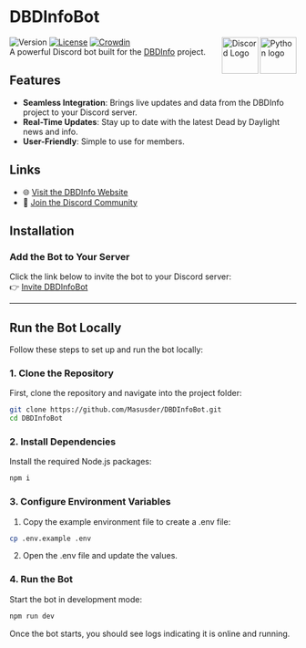 # DBDInfoBot
![Version](https://img.shields.io/badge/version-1.2.0-blue)
[![License](https://img.shields.io/badge/license-MIT-green)](https://opensource.org/license/mit)
[![Crowdin](https://badges.crowdin.net/dbdinfo-discord-bot/localized.svg)](https://crowdin.com/project/dbdinfo-discord-bot)
<a href="https://www.dbd-info.com/" target="_blank">
    <img src="https://dbd-info.com/images/Logo/DBDInfoLogo.png" align="right" alt="Python logo" width="64">
</a>
<a href="https://discord.com/" target="_blank">
    <img src="https://cdn.prod.website-files.com/6257adef93867e50d84d30e2/636e0a69f118df70ad7828d4_icon_clyde_blurple_RGB.svg" align="right" alt="Discord Logo" width="64">
</a>
<br/>
A powerful Discord bot built for the [DBDInfo](https://www.dbd-info.com/) project.

## Features
- **Seamless Integration**: Brings live updates and data from the DBDInfo project to your Discord server.
- **Real-Time Updates**: Stay up to date with the latest Dead by Daylight news and info.
- **User-Friendly**: Simple to use for members.

## Links
- 🌐 [Visit the DBDInfo Website](https://www.dbd-info.com/)
- 💬 [Join the Discord Community](https://discord.gg/dbdleaks)

## Installation

### Add the Bot to Your Server
Click the link below to invite the bot to your Discord server:  
👉 [Invite DBDInfoBot](https://discord.com/oauth2/authorize?client_id=1296552447208063139)

---

## Run the Bot Locally

Follow these steps to set up and run the bot locally:

### 1. Clone the Repository

First, clone the repository and navigate into the project folder:

```bash
git clone https://github.com/Masusder/DBDInfoBot.git
cd DBDInfoBot
```

### 2. Install Dependencies
Install the required Node.js packages:

```bash
npm i
```

### 3. Configure Environment Variables
1. Copy the example environment file to create a .env file:

```bash
cp .env.example .env
```

2. Open the .env file and update the values.

### 4. Run the Bot
Start the bot in development mode:

```bash
npm run dev
```

Once the bot starts, you should see logs indicating it is online and running.